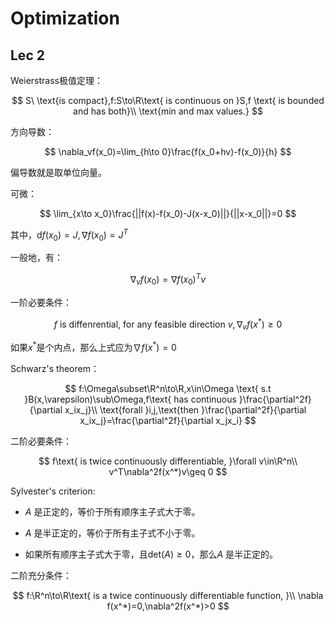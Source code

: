 # Optimization

## Lec 2

Weierstrass极值定理：

$$
S\ \text{is compact},f:S\to\R\text{ is continuous on }S,f \text{ is bounded and has both}\\
\text{min and max values.}
$$

方向导数：

$$
\nabla_vf(x_0)=\lim_{h\to 0}\frac{f(x_0+hv)-f(x_0)}{h}
$$

偏导数就是取单位向量。

可微：

$$
\lim_{x\to x_0}\frac{||f(x)-f(x_0)-J(x-x_0)||}{||x-x_0||}=0
$$

其中，$\text{d}f(x_0)=J,\nabla f(x_0)=J^T$

一般地，有：

$$
\nabla_vf(x_0)=\nabla f(x_0)^Tv
$$

一阶必要条件：

$$
f\text{ is diffenrential, }\text{for any feasible direction }v,\nabla_v f(x^*)\geq 0
$$

如果$x^*$是个内点，那么上式应为$\nabla f(x^*)=0$

Schwarz's theorem：

$$
f:\Omega\subset\R^n\to\R,x\in\Omega \text{ s.t }B(x,\varepsilon)\sub\Omega,f\text{ has continuous }\frac{\partial^2f}{\partial x_ix_j}\\
\text{forall }i,j,\text{then }\frac{\partial^2f}{\partial x_ix_j}=\frac{\partial^2f}{\partial x_jx_i}
$$

二阶必要条件：

$$
f\text{ is twice continuously differentiable, }\forall v\in\R^n\\
v^T\nabla^2f(x^*)v\geq 0
$$

Sylvester's criterion:

- $A$ 是正定的，等价于所有顺序主子式大于零。

- $A$ 是半正定的，等价于所有主子式不小于零。

- 如果所有顺序主子式大于零，且$\text{det}(A)\geq0$，那么$A$ 是半正定的。

二阶充分条件：

$$
f:\R^n\to\R\text{ is a twice continuously differentiable function, }\\
\nabla f(x^*)=0,\nabla^2f(x^*)>0
$$
